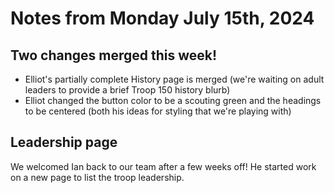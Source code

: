 # Notes from Monday July 15th, 2024

## Two changes merged this week!
* Elliot's partially complete History page is merged (we're waiting on adult leaders to provide a brief Troop 150 history blurb)
* Elliot changed the button color to be a scouting green and the headings to be centered (both his ideas for styling that we're playing with)

## Leadership page
We welcomed Ian back to our team after a few weeks off! He started work on a new page to list the troop leadership.
